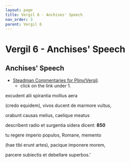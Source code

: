 ```yaml
---
layout: page
title: Vergil 6 - Anchises' Speech
nav_order: 3
parent: Vergil 6
---
```


# Vergil 6 - Anchises' Speech

## Anchises' Speech

- [Steadman Commentaries for Pliny/Vergil](https://geoffreysteadman.com/ap-pliny-and-vergil).
     - click on the link under 1.

excudent alii spirantia mollius aera

(credo equidem), vivos ducent de marmore vultus,

orabunt causas melius, caelique meatus

describent radio et surgentia sidera dicent:               **850**

tu regere imperio populos, Romane, memento

(hae tibi erunt artes), pacique imponere morem,

parcere subiectis et debellare superbos.'
